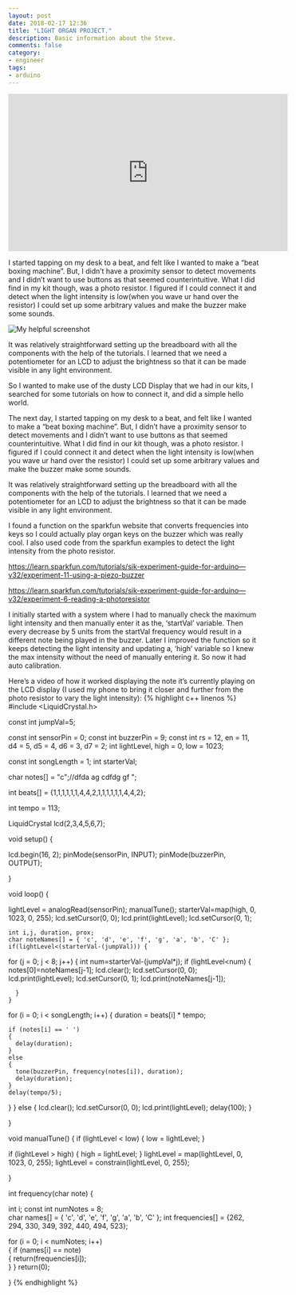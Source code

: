 ```yaml
---
layout: post
date: 2018-02-17 12:36
title: "LIGHT ORGAN PROJECT."
description: Basic information about the Steve.
comments: false
category: 
- engineer
tags:
- arduino
---
```


<iframe width="560" height="315" src="https://www.youtube.com/embed/fpGOgDTAFmc" frameborder="0" allowfullscreen></iframe>

I started tapping on my desk to a beat, and felt like I wanted to make a “beat boxing machine”. But, I didn’t have a proximity sensor to detect movements and I didn’t want to use buttons as that seemed counterintuitive. What I did find in my kit though, was a photo resistor. I figured if I could connect it and detect when the light intensity is low(when you wave ur hand over the resistor) I could set up some arbitrary values and make the buzzer make some sounds.
<!--more-->
![My helpful screenshot]({{site.baseurl}}/assets/images/lightorgan.jpg)

It was relatively straightforward setting up the breadboard with all the components with the help of the tutorials. I learned that we need a potentiometer for an LCD to adjust the brightness so that it can be made visible in any light environment.

 

So I wanted to make use of the dusty LCD Display that we had in our kits, I searched for some tutorials on how to connect it, and did a simple hello world.

The next day, I started tapping on my desk to a beat, and felt like I wanted to make a “beat boxing machine”. But, I didn’t have a proximity sensor to detect movements and I didn’t want to use buttons as that seemed counterintuitive. What I did find in our kit though, was a photo resistor. I figured if I could connect it and detect when the light intensity is low(when you wave ur hand over the resistor) I could set up some arbitrary values and make the buzzer make some sounds.

It was relatively straightforward setting up the breadboard with all the components with the help of the tutorials. I learned that we need a potentiometer for an LCD to adjust the brightness so that it can be made visible in any light environment.



I found a function on the sparkfun website that converts frequencies into keys so I could actually play organ keys on the buzzer which was really cool. I also used code from the sparkfun examples to detect the light intensity from the photo resistor.

https://learn.sparkfun.com/tutorials/sik-experiment-guide-for-arduino—v32/experiment-11-using-a-piezo-buzzer 

https://learn.sparkfun.com/tutorials/sik-experiment-guide-for-arduino—v32/experiment-6-reading-a-photoresistor

I initially started with a system where I had to manually check the maximum light intensity and then manually enter it as the, ‘startVal’ variable. Then every decrease by 5 units from the startVal frequency would result in a different note being played in the buzzer. Later I improved the function so it keeps detecting the light intensity and updating a, ‘high’ variable so I knew the max intensity without the need of manually entering it. So now it had auto calibration.

Here’s a video of how it worked displaying the note it’s currently playing on the LCD display (I used my phone to bring it closer and further from the photo resistor to vary the light intensity):
{% highlight c++ linenos %}
#include <LiquidCrystal.h>

const int jumpVal=5;


const int sensorPin = 0;
const int buzzerPin = 9;
const int rs = 12, en = 11, d4 = 5, d5 = 4, d6 = 3, d7 = 2;
int lightLevel, high = 0, low = 1023;

const int songLength = 1;
int starterVal;

char notes[] = "c";//dfda ag cdfdg gf "; 

int beats[] = {1,1,1,1,1,1,4,4,2,1,1,1,1,1,1,4,4,2};

int tempo = 113;

LiquidCrystal lcd(2,3,4,5,6,7);

void setup() {
 
  lcd.begin(16, 2);
  pinMode(sensorPin, INPUT);
  pinMode(buzzerPin, OUTPUT);
  
 
}

void loop() {

   lightLevel = analogRead(sensorPin);
   manualTune();
   starterVal=map(high, 0, 1023, 0, 255);
   lcd.setCursor(0, 0);
   lcd.print(lightLevel);
   lcd.setCursor(0, 1);
    
    int i,j, duration, prox;
    char noteNames[] = { 'c', 'd', 'e', 'f', 'g', 'a', 'b', 'C' };
    if(lightLevel<(starterVal-(jumpVal))) {
  for (j = 0; j < 8; j++)
  {
    int num=starterVal-(jumpVal*j);
    if (lightLevel<num) {
      notes[0]=noteNames[j-1];
      lcd.clear();
      lcd.setCursor(0, 0);
   lcd.print(lightLevel);
   lcd.setCursor(0, 1);
      lcd.print(noteNames[j-1]);
      
      } 
    }
  for (i = 0; i < songLength; i++) 
  {
    duration = beats[i] * tempo;  

    if (notes[i] == ' ')          
    {
      delay(duration);            
    }
    else                          
    {
      tone(buzzerPin, frequency(notes[i]), duration);
      delay(duration);            
    }
    delay(tempo/5);              
  }
} else {
        lcd.clear();
      lcd.setCursor(0, 0);
   lcd.print(lightLevel);
   delay(100);
        }
 
}

void manualTune()
{
 if (lightLevel < low)
  {
    low = lightLevel;
  }

 
  if (lightLevel > high)
  {
    high = lightLevel;
  }
  lightLevel = map(lightLevel, 0, 1023, 0, 255);
  lightLevel = constrain(lightLevel, 0, 255);

} 

int frequency(char note) 
{
 
  int i;
  const int numNotes = 8;  
  char names[] = { 'c', 'd', 'e', 'f', 'g', 'a', 'b', 'C' };
  int frequencies[] = {262, 294, 330, 349, 392, 440, 494, 523};



  for (i = 0; i < numNotes; i++)  
  {
    if (names[i] == note)        
    {
      return(frequencies[i]);    
    }
  }
  return(0);  
              
}
{% endhighlight %}